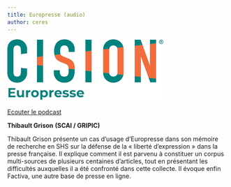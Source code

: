 ```yaml
---
title: Europresse (audio)
author: ceres
---
```


![Europresse](europresse.png)

[Ecouter le podcast](https://dropsu.sorbonne-universite.fr/s/Co4t6xTZW6NnQDn)

**Thibault Grison** **(SCAI / GRIPIC)**

Thibault Grison présente un cas d’usage d’Europresse dans son mémoire de recherche en SHS sur la défense de la « liberté d’expression » dans la presse française. Il explique comment il est parvenu à constituer un corpus multi-sources de plusieurs centaines d’articles, tout en présentant les difficultés auxquelles il a été confronté dans cette collecte. Il évoque enfin Factiva, une autre base de presse en ligne.